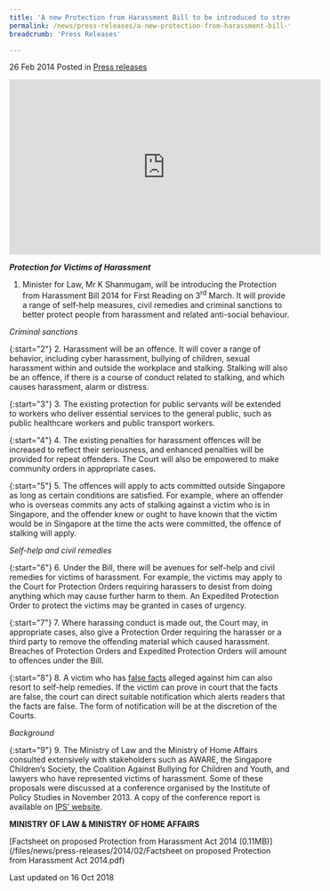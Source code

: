 ```yaml
---
title: 'A new Protection from Harassment Bill to be introduced to strengthen the laws against harassment'
permalink: /news/press-releases/a-new-protection-from-harassment-bill-to-be-introduced-to-streng
breadcrumb: 'Press Releases'

---
```



26 Feb 2014 Posted in [Press releases](/news/press-releases)

<div class="bp-youtube">
<iframe title="video: New Protection from Harassement Bill to be introduced to strengthen laws against harassment" width="560" height="315" src="https://www.youtube.com/embed/moNuxWZ_61Y" frameborder="0" allow="accelerometer; autoplay; encrypted-media; gyroscope; picture-in-picture" allowfullscreen></iframe>
</div>


***Protection for Victims of Harassment***

1. Minister for Law, Mr K Shanmugam, will be introducing the Protection from Harassment Bill 2014 for First Reading on 3<sup>rd</sup> March.  It will provide a range of self-help measures, civil remedies and criminal sanctions to better protect people from harassment and related anti-social behaviour.

*Criminal sanctions*

{:start="2"}
2. Harassment will be an offence.  It will cover a range of behavior, including cyber harassment, bullying of children, sexual harassment within and outside the workplace and stalking.  Stalking will also be an offence, if there is a course of conduct related to stalking, and which causes harassment, alarm or distress.  

{:start="3"}
3. The existing protection for public servants will be extended to workers who deliver essential services to the general public, such as public healthcare workers and public transport workers.  

{:start="4"}
4. The existing penalties for harassment offences will be increased to reflect their seriousness, and enhanced penalties will be provided for repeat offenders.  The Court will also be empowered to make community orders in appropriate cases.

{:start="5"}
5. The offences will apply to acts committed outside Singapore as long as certain conditions are satisfied.  For example, where an offender who is overseas commits any acts of stalking against a victim who is in Singapore, and the offender knew or ought to have known that the victim would be in Singapore at the time the acts were committed, the offence of stalking will apply.

*Self-help and civil remedies*

{:start="6"}
6. Under the Bill, there will be avenues for self-help and civil remedies for victims of harassment.  For example, the victims may apply to the Court for Protection Orders requiring harassers to desist from doing anything which may cause further harm to them.  An Expedited Protection Order to protect the victims may be granted in cases of urgency.  

 
{:start="7"}
7. Where harassing conduct is made out, the Court may, in appropriate cases, also give a Protection Order requiring the harasser or a third party to remove the offending material which caused harassment.  Breaches of Protection Orders and Expedited Protection Orders will amount to offences under the Bill.

 
{:start="8"}
8. A victim who has <u>false facts</u> alleged against him can also resort to self-help remedies.  If the victim can prove in court that the facts are false, the court can direct suitable notification which alerts readers that the facts are false.  The form of notification will be at the discretion of the Courts.

*Background*

{:start="9"}
9. The Ministry of Law and the Ministry of Home Affairs consulted extensively with stakeholders such as AWARE, the Singapore Children’s Society, the Coalition Against Bullying for Children and Youth, and lawyers who have represented victims of harassment.  Some of these proposals were discussed at a conference organised by the Institute of Policy Studies in November 2013.  A copy of the conference report is available on [IPS’ website](http://lkyspp.nus.edu.sg/).

**MINISTRY OF LAW & MINISTRY OF HOME AFFAIRS**

[Factsheet on proposed Protection from Harassment Act 2014 (0.11MB)](/files/news/press-releases/2014/02/Factsheet on proposed Protection from Harassment Act 2014.pdf)

<p class="right-side-updated">Last updated on 16 Oct 2018</p>





 
